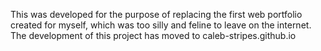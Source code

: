 This was developed for the purpose of replacing the first web portfolio created for myself,
which was too silly and feline to leave on the internet. 
The development of this project has moved to caleb-stripes.github.io
